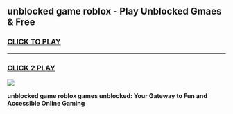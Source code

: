 
## unblocked game roblox - Play Unblocked Gmaes & Free
<h3>
<a href="https://news.freeplayer.one?title=unblocked_game_roblox&ref=23F">CLICK TO PLAY</a></h3>
<hr>

<h3>
<a href="https://news.freeplayer.one?title=unblocked_game_roblox&ref=23F">CLICK 2 PLAY</a>
  
</h3>

<a href="https://news.freeplayer.one?title=unblocked_game_roblox&ref=23F/"><img src="https://clearcache.store/games.png"></a>


**unblocked game roblox games unblocked: Your Gateway to Fun and Accessible Online Gaming**
